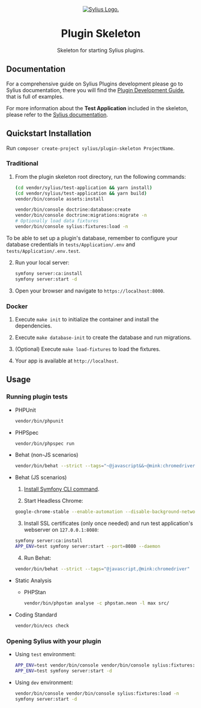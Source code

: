 <p align="center">
    <a href="https://sylius.com" target="_blank">
        <picture>
          <source media="(prefers-color-scheme: dark)" srcset="https://media.sylius.com/sylius-logo-800-dark.png">
          <source media="(prefers-color-scheme: light)" srcset="https://media.sylius.com/sylius-logo-800.png">
          <img alt="Sylius Logo." src="https://media.sylius.com/sylius-logo-800.png">
        </picture>
    </a>
</p>

<h1 align="center">Plugin Skeleton</h1>

<p align="center">Skeleton for starting Sylius plugins.</p>

## Documentation

For a comprehensive guide on Sylius Plugins development please go to Sylius documentation,
there you will find the <a href="https://docs.sylius.com/en/latest/plugin-development-guide/index.html">Plugin Development Guide</a>, that is full of examples.

For more information about the **Test Application** included in the skeleton, please refer to the [Sylius documentation](https://docs.sylius.com/sylius-plugins/plugins-development-guide/testapplication).

## Quickstart Installation

Run `composer create-project sylius/plugin-skeleton ProjectName`.

### Traditional

1. From the plugin skeleton root directory, run the following commands:

    ```bash
    (cd vendor/sylius/test-application && yarn install)
    (cd vendor/sylius/test-application && yarn build)
    vendor/bin/console assets:install
   
    vendor/bin/console doctrine:database:create
    vendor/bin/console doctrine:migrations:migrate -n
    # Optionally load data fixtures
    vendor/bin/console sylius:fixtures:load -n
    ```

To be able to set up a plugin's database, remember to configure your database credentials in `tests/Application/.env` and `tests/Application/.env.test`.

2. Run your local server:

      ```bash
      symfony server:ca:install
      symfony server:start -d
      ```

3. Open your browser and navigate to `https://localhost:8000`.

### Docker

1. Execute `make init` to initialize the container and install the dependencies.

2. Execute `make database-init` to create the database and run migrations.

3. (Optional) Execute `make load-fixtures` to load the fixtures.

4. Your app is available at `http://localhost`.

## Usage

### Running plugin tests

  - PHPUnit

    ```bash
    vendor/bin/phpunit
    ```

  - PHPSpec

    ```bash
    vendor/bin/phpspec run
    ```

  - Behat (non-JS scenarios)

    ```bash
    vendor/bin/behat --strict --tags="~@javascript&&~@mink:chromedriver"
    ```

  - Behat (JS scenarios)
 
    1. [Install Symfony CLI command](https://symfony.com/download).
 
    2. Start Headless Chrome:
    
      ```bash
      google-chrome-stable --enable-automation --disable-background-networking --no-default-browser-check --no-first-run --disable-popup-blocking --disable-default-apps --allow-insecure-localhost --disable-translate --disable-extensions --no-sandbox --enable-features=Metal --headless --remote-debugging-port=9222 --window-size=2880,1800 --proxy-server='direct://' --proxy-bypass-list='*' http://127.0.0.1
      ```
    
    3. Install SSL certificates (only once needed) and run test application's webserver on `127.0.0.1:8080`:
    
      ```bash
      symfony server:ca:install
      APP_ENV=test symfony server:start --port=8080 --daemon
      ```
    
    4. Run Behat:
    
      ```bash
      vendor/bin/behat --strict --tags="@javascript,@mink:chromedriver"
      ```
    
  - Static Analysis
      
    - PHPStan
    
      ```bash
      vendor/bin/phpstan analyse -c phpstan.neon -l max src/  
      ```

  - Coding Standard
  
    ```bash
    vendor/bin/ecs check
    ```

### Opening Sylius with your plugin

- Using `test` environment:

    ```bash
    APP_ENV=test vendor/bin/console vendor/bin/console sylius:fixtures:load -n
    APP_ENV=test symfony server:start -d
    ```
    
- Using `dev` environment:

    ```bash
    vendor/bin/console vendor/bin/console sylius:fixtures:load -n
    symfony server:start -d
    ```
